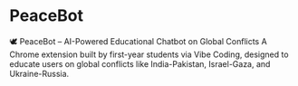 # PeaceBot
🕊️ PeaceBot – AI-Powered Educational Chatbot on Global Conflicts A Chrome extension built by first-year students via Vibe Coding, designed to educate users on global conflicts like India-Pakistan, Israel-Gaza, and Ukraine-Russia.
